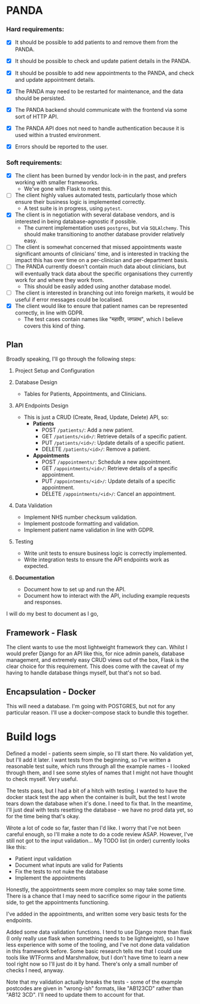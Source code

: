 # PANDA

### Hard requirements:
- [x] It should be possible to add patients to and remove them from the PANDA.
- [x] It should be possible to check and update patient details in the PANDA.
- [x] It should be possible to add new appointments to the PANDA, and check and update appointment details.
- [x] The PANDA may need to be restarted for maintenance, and the data should be persisted.
- [x] The PANDA backend should communicate with the frontend via some sort of HTTP API.
- [x] The PANDA API does not need to handle authentication because it is used within a trusted environment.
- [x] Errors should be reported to the user.
  

### Soft requirements:

- [x] The client has been burned by vendor lock-in in the past, and prefers working with smaller frameworks.
  - We've gone with Flask to meet this.
- [ ] The client highly values automated tests, particularly those which ensure their business logic is implemented correctly.
  - A test suite is in progress, using `pytest`.
- [x] The client is in negotiation with several database vendors, and is interested in being database-agnostic if possible.
  - The current implementation uses `postgres`, but via `SQLAlchemy`. This should make transitioning to another database provider relatively easy.
- [ ] The client is somewhat concerned that missed appointments waste significant amounts of clinicians' time, and is interested in tracking the impact this has over time on a per-clinician and per-department basis.
- [ ] The PANDA currently doesn't contain much data about clinicians, but will eventually track data about the specific organisations they currently work for and where they work from.
  - This should be easily added using another database model.
- [ ] The client is interested in branching out into foreign markets, it would be useful if error messages could be localised.
- [x] The client would like to ensure that patient names can be represented correctly, in line with GDPR.
  - The test cases contain names like "महावीर, जगन्नाथ", which I believe covers this kind of thing.



## Plan

Broadly speaking, I'll go through the following steps:

1. Project Setup and Configuration
2. Database Design
   - Tables for Patients, Appointments, and Clinicians.
3. API Endpoints Design
   - This is just a CRUD (Create, Read, Update, Delete) API, so:
     - **Patients**
       - POST `/patients/`: Add a new patient.
       - GET `/patients/<id>/`: Retrieve details of a specific patient.
       - PUT `/patients/<id>/`: Update details of a specific patient.
       - DELETE `/patients/<id>/`: Remove a patient.
     - **Appointments**
       - POST `/appointments/`: Schedule a new appointment.
       - GET `/appointments/<id>/`: Retrieve details of a specific appointment.
       - PUT `/appointments/<id>/`: Update details of a specific appointment.
       - DELETE `/appointments/<id>/`: Cancel an appointment.
4. Data Validation
   - Implement NHS number checksum validation.
   - Implement postcode formatting and validation.
   - Implement patient name validation in line with GDPR.

5. Testing
   - Write unit tests to ensure business logic is correctly implemented.
   - Write integration tests to ensure the API endpoints work as expected.

6. **Documentation**
   - Document how to set up and run the API.
   - Document how to interact with the API, including example requests and responses.

I will do my best to document as I go, 

## Framework - Flask

The client wants to use the most lightweight framework they can. Whilst I would prefer Django for an API like this, for nice admin panels, database management, and extremely easy CRUD views out of the box, Flask is the clear choice for this requirement. This does come with the caveat of my having to handle database things myself, but that's not so bad.

## Encapsulation - Docker

This will need a database. I'm going with POSTGRES, but not for any particular reason. I'll use a docker-compose stack to bundle this together. 


# Build logs

Defined a model - patients seem simple, so I'll start there. No validation yet, but I'll add it later. I want tests from the beginning, so I've written a reasonable test suite, which runs through all the example names - I looked through them, and I see some styles of names that I might not have thought to check myself. Very useful.

The tests pass, but I had a bit of a hitch with testing. I wanted to have the docker stack test the app when the container is built, but the test I wrote tears down the database when it's done. I need to fix that. In the meantime, I'll just deal with tests resetting the database - we have no prod data yet, so for the time being that's okay.

Wrote a lot of code so far, faster than I'd like. I worry that I've not been careful enough, so I'll make a note to do a code review ASAP. However, I've still not got to the input validation... My TODO list (in order) currently looks like this:
- Patient input validation
- Document what inputs are valid for Patients
- Fix the tests to not nuke the database
- Implement the appointments

Honestly, the appointments seem more complex so may take some time. There is a chance that I may need to sacrifice some rigour in the patients side, to get the appointments functioning.

I've added in the appointments, and written some very basic tests for the endpoints. 

Added some data validation functions. I tend to use Django more than flask (I only really use flask when something needs to be lightweight), so I have less experience with some of the tooling, and I've not done data validation in this framework before. Some basic research tells me that I could use tools like WTForms and Marshmallow, but I don't have time to learn a new tool right now so I'll just do it by hand. There's only a small number of checks I need, anyway.

Note that my validation actually breaks the tests - some of the example postcodes are given in "wrong-ish" formats, like "AB123CD" rather than "AB12 3CD". I'll need to update them to account for that.

